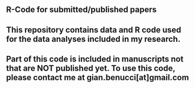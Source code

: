 ## R-Code for submitted/published papers

## This repository contains **data** and **R code** used for the data analyses included in my research. 
## Part of this code is included in manuscripts not that are **NOT** published yet. To use this code, please contact me at gian.benucci[at]gmail.com



